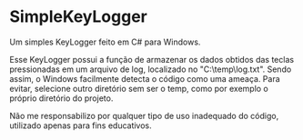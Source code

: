 # SimpleKeyLogger
Um simples KeyLogger feito em C# para Windows.

Esse KeyLogger possui a função de armazenar os dados obtidos das teclas pressionadas em um arquivo de log, localizado no "C:\temp\log.txt". Sendo assim, o Windows facilmente detecta o código como uma ameaça. Para evitar, selecione outro diretório sem ser o temp, como por exemplo o próprio diretório do projeto.

Não me responsabilizo por qualquer tipo de uso inadequado do código, utilizado apenas para fins educativos.
